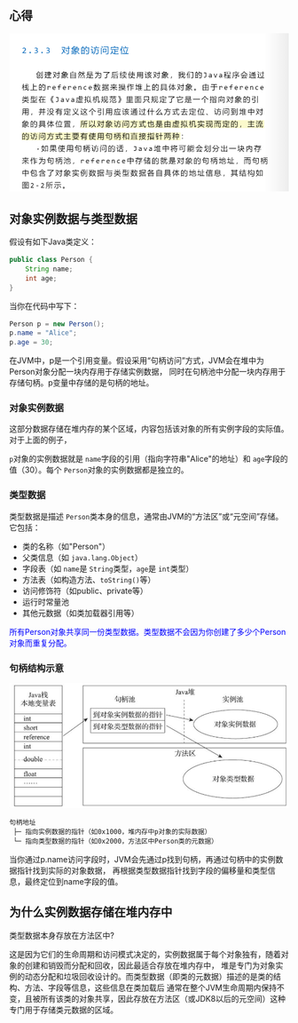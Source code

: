 ## 心得

![img.png](img.png "对象的访问定位")

## 对象实例数据与类型数据

假设有如下Java类定义：

```java
public class Person {
    String name;
    int age;
}
```

当你在代码中写下：

```java
Person p = new Person();
p.name = "Alice";
p.age = 30;
```

在JVM中，p是一个引用变量。假设采用“句柄访问”方式，JVM会在堆中为Person对象分配一块内存用于存储实例数据，
同时在句柄池中分配一块内存用于存储句柄。p变量中存储的是句柄的地址。

### 对象实例数据

这部分数据存储在堆内存的某个区域，内容包括该对象的所有实例字段的实际值。对于上面的例子，

`p`对象的实例数据就是 `name`字段的引用（指向字符串"Alice"的地址）和 `age`字段的值（30）。每个 `Person`对象的实例数据都是独立的。

### 类型数据

类型数据是描述 `Person`类本身的信息，通常由JVM的“方法区”或“元空间”存储。它包括：

* 类的名称（如"Person"）
* 父类信息（如 `java.lang.Object`）
* 字段表（如 `name`是 `String`类型，`age`是 `int`类型）
* 方法表（如构造方法、`toString()`等）
* 访问修饰符（如public、private等）
* 运行时常量池
* 其他元数据（如类加载器引用等）

<font style=" color:blue">所有Person对象共享同一份类型数据。类型数据不会因为你创建了多少个Person对象而重复分配。</font>

### 句柄结构示意

![img_1.png](img_1.png)

```txt
句柄地址
 ├─ 指向实例数据的指针（如0x1000，堆内存中p对象的实际数据）
 └─ 指向类型数据的指针（如0x2000，方法区中Person类的元数据）
```

当你通过p.name访问字段时，JVM会先通过p找到句柄，再通过句柄中的实例数据指针找到实际的对象数据，
再根据类型数据指针找到字段的偏移量和类型信息，最终定位到name字段的值。

## 为什么实例数据存储在堆内存中

类型数据本身存放在方法区中?

这是因为它们的生命周期和访问模式决定的，实例数据属于每个对象独有，随着对象的创建和销毁而分配和回收，因此最适合存放在堆内存中，
堆是专门为对象实例的动态分配和垃圾回收设计的。而类型数据（即类的元数据）描述的是类的结构、方法、字段等信息，这些信息在类加载后
通常在整个JVM生命周期内保持不变，且被所有该类的对象共享，因此存放在方法区（或JDK8以后的元空间）这种专门用于存储类元数据的区域。
